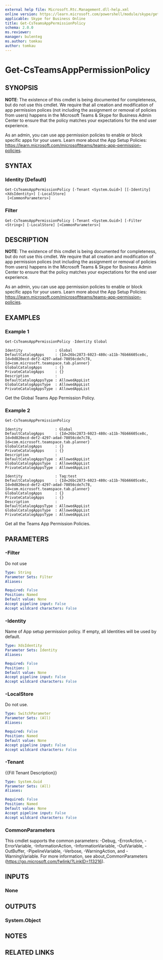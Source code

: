 ```yaml
---
external help file: Microsoft.Rtc.Management.dll-help.xml
online version: https://learn.microsoft.com/powershell/module/skype/get-csteamsapppermissionpolicy
applicable: Skype for Business Online
title: Get-CsTeamsAppPermissionPolicy
schema: 2.0.0
ms.reviewer:
manager: bulenteg
ms.author: tomkau
author: tomkau
---
```


# Get-CsTeamsAppPermissionPolicy

## SYNOPSIS
**NOTE**: The existence of this cmdlet is being documented for completeness, but do not use this cmdlet. We require that all creation and modification of app permission polices (not including the assignment or removal of policies from users) happens in the Microsoft Teams & Skype for Business Admin Center to ensure that the policy matches your expectations for the end user experience.

As an admin, you can use app permission policies to enable or block specific apps for your users.  Learn more about the App Setup Policies: <https://learn.microsoft.com/microsoftteams/teams-app-permission-policies>.

## SYNTAX

### Identity (Default)
```
Get-CsTeamsAppPermissionPolicy [-Tenant <System.Guid>] [[-Identity] <XdsIdentity>] [-LocalStore]
 [<CommonParameters>]
```

### Filter
```
Get-CsTeamsAppPermissionPolicy [-Tenant <System.Guid>] [-Filter <String>] [-LocalStore] [<CommonParameters>]
```

## DESCRIPTION
**NOTE**: The existence of this cmdlet is being documented for completeness, but do not use this cmdlet. We require that all creation and modification of app permission polices (not including the assignment or removal of policies from users) happens in the Microsoft Teams & Skype for Business Admin Center to ensure that the policy matches your expectations for the end user experience.

As an admin, you can use app permission policies to enable or block specific apps for your users.  Learn more about the App Setup Policies: <https://learn.microsoft.com/microsoftteams/teams-app-permission-policies>.

## EXAMPLES

### Example 1

```powershell
Get-CsTeamsAppPermissionPolicy -Identity Global
```

```Output
Identity               : Global
DefaultCatalogApps     : {Id=26bc2873-6023-480c-a11b-76b66605ce8c, Id=0d820ecd-def2-4297-adad-78056cde7c78, Id=com.microsoft.teamspace.tab.planner}
GlobalCatalogApps      : {}
PrivateCatalogApps     : {}
Description            :
DefaultCatalogAppsType : AllowedAppList
GlobalCatalogAppsType  : AllowedAppList
PrivateCatalogAppsType : AllowedAppList
```
Get the Global Teams App Permission Policy.

### Example 2

```powershell
Get-CsTeamsAppPermissionPolicy
```

```Output
Identity               : Global
DefaultCatalogApps     : {Id=26bc2873-6023-480c-a11b-76b66605ce8c, Id=0d820ecd-def2-4297-adad-78056cde7c78, Id=com.microsoft.teamspace.tab.planner}
GlobalCatalogApps      : {}
PrivateCatalogApps     : {}
Description            :
DefaultCatalogAppsType : AllowedAppList
GlobalCatalogAppsType  : AllowedAppList
PrivateCatalogAppsType : AllowedAppList

Identity               : Tag:test
DefaultCatalogApps     : {Id=26bc2873-6023-480c-a11b-76b66605ce8c, Id=0d820ecd-def2-4297-adad-78056cde7c78, Id=com.microsoft.teamspace.tab.planner}
GlobalCatalogApps      : {}
PrivateCatalogApps     : {}
Description            :
DefaultCatalogAppsType : AllowedAppList
GlobalCatalogAppsType  : AllowedAppList
PrivateCatalogAppsType : AllowedAppList
```
Get all the Teams App Permission Policies.

## PARAMETERS

### -Filter
Do not use

```yaml
Type: String
Parameter Sets: Filter
Aliases:

Required: False
Position: Named
Default value: None
Accept pipeline input: False
Accept wildcard characters: False
```

### -Identity
Name of App setup permission policy. If empty, all Identities will be used by default.

```yaml
Type: XdsIdentity
Parameter Sets: Identity
Aliases:

Required: False
Position: 1
Default value: None
Accept pipeline input: False
Accept wildcard characters: False
```

### -LocalStore
Do not use.

```yaml
Type: SwitchParameter
Parameter Sets: (All)
Aliases:

Required: False
Position: Named
Default value: None
Accept pipeline input: False
Accept wildcard characters: False
```

### -Tenant
{{Fill Tenant Description}}

```yaml
Type: System.Guid
Parameter Sets: (All)
Aliases:

Required: False
Position: Named
Default value: None
Accept pipeline input: False
Accept wildcard characters: False
```

### CommonParameters
This cmdlet supports the common parameters: -Debug, -ErrorAction, -ErrorVariable, -InformationAction, -InformationVariable, -OutVariable, -OutBuffer, -PipelineVariable, -Verbose, -WarningAction, and -WarningVariable.
For more information, see about_CommonParameters (https://go.microsoft.com/fwlink/?LinkID=113216).

## INPUTS

### None


## OUTPUTS

### System.Object

## NOTES

## RELATED LINKS
